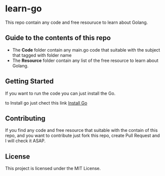 # learn-go

This repo contain any code and free resouruce to learn about Golang.

## Guide to the contents of this repo

* The **Code** folder contain any main.go code that suitable with the subject that tagged with folder name
* The **Resource** folder contain any list of the free resource to learn about Golang.

## Getting Started

If you want to run the code you can just install the Go.

to Install go just chect this link [Install Go](https://golang.org/doc/install)

## Contributing

If you find any code and free resource that suitable with the contain of this repo, and you want to contribute just fork this repo, create Pull Request and I will check it ASAP.

## License

This project is licensed under the MIT License.